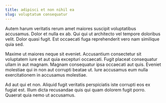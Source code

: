 ```yaml
---
title: adipisci et non nihil ea
slug: voluptatum consequatur
---
```


Autem harum veritatis rerum amet maiores suscipit voluptatibus accusamus. Dolor et nulla ex ab. Qui qui ut architecto vel tempore doloribus velit. Dolor quasi fugit. Est occaecati fuga reprehenderit vero nam similique quia sed.

Maxime ut maiores neque sit eveniet. Accusantium consectetur sit voluptatem iure et aut quia excepturi occaecati. Fugit placeat consequatur ullam in aut magnam. Magnam consequatur ipsa occaecati aut quis. Eveniet molestiae qui in non aut corrupti beatae ut. Iure accusamus eum nulla exercitationem in accusamus molestiae.

Ad aut qui et non. Aliquid fugit veritatis perspiciatis iste corrupti eos ex fugiat est. Illum dicta recusandae quis qui quam dolorem fugit porro. Quaerat quia nemo ut accusamus.
